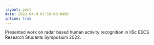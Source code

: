 ```yaml
---
layout: post
date: 2022-04-9 07:59:00-0400
inline: true
---
```


<!-- A simple inline announcement with Markdown emoji! :sparkles: :smile: -->
Presented work on radar based human activity recognition in IISc EECS Research Students Symposium 2022.